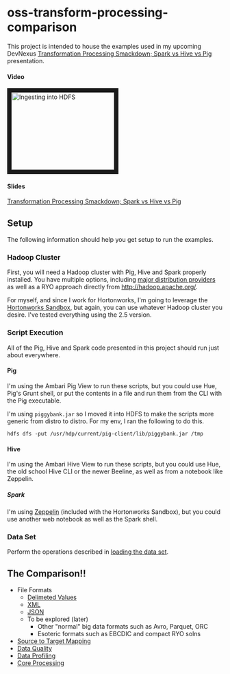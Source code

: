 # oss-transform-processing-comparison

This project is intended to house the examples used in my upcoming DevNexus [Transformation Processing Smackdown; Spark vs Hive vs Pig](http://devnexus.com/s/devnexus2017/presentations/17533) presentation.

#### Video

<a href="http://www.youtube.com/watch?feature=player_embedded&v=36_MayK5eU4" target="_blank"><img src="http://img.youtube.com/vi/36_MayK5eU4/0.jpg" 
alt="Ingesting into HDFS" width="240" height="180" border="10" /></a>

#### Slides

<a href="//www.slideshare.net/lestermartin/transformation-processing-smackdown-spark-vs-hive-vs-pig" title="Transformation Processing Smackdown; Spark vs Hive vs Pig" target="_blank">Transformation Processing Smackdown; Spark vs Hive vs Pig</a>


## Setup

The following information should help you get setup to run the examples.

### Hadoop Cluster

First, you will need a Hadoop cluster with Pig, Hive and Spark properly installed.  You have multiple options, including [major distribution providers](https://martin.atlassian.net/wiki/x/HoBmAQ) as well as a RYO approach directly from http://hadoop.apache.org/.  

For myself, and since I work for Hortonworks, I'm going to leverage the [Hortonworks Sandbox](http://hortonworks.com/products/sandbox/), but again, you can use whatever Hadoop cluster you desire.  I've tested everything using the 2.5 version.

### Script Execution

All of the Pig, Hive and Spark code presented in this project should run just about everywhere.

#### Pig

I'm using the Ambari Pig View to run these scripts, but you could use Hue, Pig's Grunt shell, or put the contents in a file and run them from the CLI with the Pig executable.

I'm using `piggybank.jar` so I moved it into HDFS to make the scripts more generic from distro to distro.  For my env, I ran the following to do this.

```
hdfs dfs -put /usr/hdp/current/pig-client/lib/piggybank.jar /tmp
```

#### Hive

I'm using the Ambari Hive View to run these scripts, but you could use Hue, the old school Hive CLI or the newer Beeline, as well as from a notebook like Zeppelin.

##### Spark

I'm using [Zeppelin](http://zeppelin.apache.org/) (included with the Hortonworks Sandbox), but you could use another web notebook as well as the Spark shell. 

### Data Set

Perform the operations described in [loading the data set](DATASET.md).

## The Comparison!!

* File Formats
  * [Delimeted Values](./file-formats/delimited/README.md)
  * [XML](./file-formats/xml/README.md)
  * [JSON](./file-formats/json/README.md)
  * To be explored (later)
    * Other "normal" big data formats such as Avro, Parquet, ORC
    * Esoteric formats such as EBCDIC and compact RYO solns
* [Source to Target Mapping](./mapping/README.md)
* [Data Quality](./data-quality/README.md)
* [Data Profiling](./profiling/README.md)
* [Core Processing](./core-processing/README.md)
